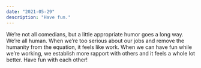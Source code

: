 ```yaml
---
date: "2021-05-29"
description: "Have fun."
---
```


We’re not all comedians, but a little appropriate humor goes a long way. We’re all human. When we’re too serious about our jobs and remove the humanity from the equation, it feels like work. When we can have fun while we’re working, we establish more rapport with others and it feels a whole lot better. Have fun with each other!
